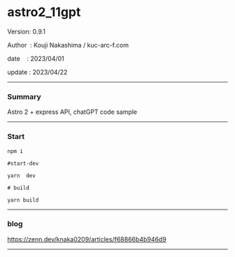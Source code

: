 ﻿# astro2_11gpt

 Version: 0.9.1

 Author  : Kouji Nakashima / kuc-arc-f.com

 date    : 2023/04/01  

 update  : 2023/04/22

***
### Summary

Astro 2 + express API,  chatGPT code sample

***
### Start

```
npm i

#start-dev

yarn  dev

# build

yarn build
```

***
### blog

https://zenn.dev/knaka0209/articles/f68866b4b946d9

***

